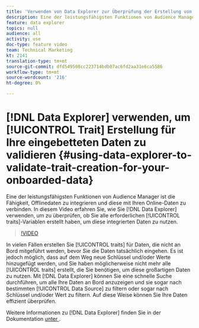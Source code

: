 ```yaml
---
title: 'Verwenden von Data Explorer zur Überprüfung der Erstellung von Eigenschaften für Ihre eingebetteten Daten '
description: Eine der leistungsfähigsten Funktionen von Audience Manager ist die Fähigkeit, Offlinedaten zu integrieren und diese mit Ihren Online-Daten zu verbinden. In diesem Video erfahren Sie, wie Sie mit Data Explorer überprüfen können, ob Sie alle erforderlichen Eigenschaften erstellt haben, um diese integrierten Daten zu nutzen.
feature: data explorer
topics: null
audience: all
activity: use
doc-type: feature video
team: Technical Marketing
kt: 2141
translation-type: tm+mt
source-git-commit: dfd549508cc223714bdb07ac6fd2aa31e6ca5586
workflow-type: tm+mt
source-wordcount: '216'
ht-degree: 0%

---
```



# [!DNL Data Explorer] verwenden, um [!UICONTROL Trait] Erstellung für Ihre eingebetteten Daten zu validieren {#using-data-explorer-to-validate-trait-creation-for-your-onboarded-data}

Eine der leistungsfähigsten Funktionen von Audience Manager ist die Fähigkeit, Offlinedaten zu integrieren und diese mit Ihren Online-Daten zu verbinden. In diesem Video erfahren Sie, wie Sie [!DNL Data Explorer] verwenden, um zu überprüfen, ob Sie alle erforderlichen [!UICONTROL traits]-Variablen erstellt haben, um diese integrierten Daten zu nutzen.

>[!VIDEO](https://video.tv.adobe.com/v/25149/?quality=12)

In vielen Fällen erstellen Sie [!UICONTROL traits] für Daten, die nicht an Bord mitgeführt werden, bevor Sie die Daten tatsächlich eingehen. Es ist jedoch möglich, dass auf dem Weg neue Schlüssel und/oder Werte hinzugefügt werden, und Sie haben möglicherweise nicht mehr alle [!UICONTROL traits] erstellt, die Sie benötigen, um diese großartigen Daten zu nutzen. Mit [!DNL Data Explorer] können Sie eine schnelle Suche durchführen, um alle Ihre Daten an Bord anzuzeigen und sie sogar nach bestimmten [!UICONTROL Data Source] zu filtern oder sogar nach Schlüssel und/oder Wert zu filtern. Auf diese Weise können Sie Ihre Daten effizient überprüfen.

Weitere Informationen zu [!DNL Data Explorer] finden Sie in der Dokumentation [unter ](https://experiencecloud.adobe.com/resources/help/en_US/aam/data-explorer.html).